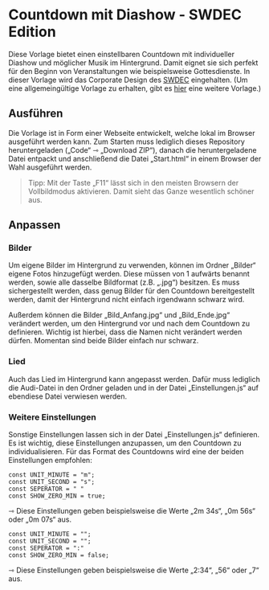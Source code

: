 # Countdown mit Diashow - SWDEC Edition

Diese Vorlage bietet einen einstellbaren Countdown mit individueller Diashow und möglicher Musik im Hintergrund. Damit eignet sie sich perfekt für den Beginn von Veranstaltungen wie beispielsweise Gottesdienste. In dieser Vorlage wird das Corporate Design des [SWDEC](https://swdec.de/) eingehalten. (Um eine allgemeingültige Vorlage zu erhalten, gibt es [hier](https://github.com/TBen2000/Countdown-with-Slideshow) eine weitere Vorlage.)


## Ausführen

Die Vorlage ist in Form einer Webseite entwickelt, welche lokal im Browser ausgeführt werden kann. Zum Starten muss lediglich dieses Repository heruntergeladen („Code“ ⇾ „Download ZIP“), danach die heruntergeladene Datei entpackt und anschließend die Datei „Start.html“ in einem Browser der Wahl ausgeführt werden.

> Tipp: Mit der Taste „F11“ lässt sich in den meisten Browsern der Vollbildmodus aktivieren. Damit sieht das Ganze wesentlich schöner aus.


## Anpassen

### Bilder

Um eigene Bilder im Hintergrund zu verwenden, können im Ordner „Bilder“ eigene Fotos hinzugefügt werden. Diese müssen von 1 aufwärts benannt werden, sowie alle dasselbe Bildformat (z.B. „.jpg“) besitzen. Es muss sichergestellt werden, dass genug Bilder für den Countdown bereitgestellt werden, damit der Hintergrund nicht einfach irgendwann schwarz wird.

Außerdem können die Bilder „Bild_Anfang.jpg“ und „Bild_Ende.jpg“ verändert werden, um den Hintergrund vor und nach dem Countdown zu definieren. Wichtig ist hierbei, dass die Namen nicht verändert werden dürfen. Momentan sind beide Bilder einfach nur schwarz.

### Lied

Auch das Lied im Hintergrund kann angepasst werden. Dafür muss lediglich die Audi-Datei in den Ordner geladen und in der Datei „Einstellungen.js“ auf ebendiese Datei verwiesen werden.

### Weitere Einstellungen

Sonstige Einstellungen lassen sich in der Datei „Einstellungen.js“ definieren. Es ist wichtig, diese Einstellungen anzupassen, um den Countdown zu individualisieren. Für das Format des Countdowns wird eine der beiden Einstellungen empfohlen:

```
const UNIT_MINUTE = "m";
const UNIT_SECOND = "s";
const SEPERATOR = " "
const SHOW_ZERO_MIN = true;
```
⇾ Diese Einstellungen geben beispielsweise die Werte „2m 34s“, „0m 56s“ oder „0m 07s“ aus.


```
const UNIT_MINUTE = "";
const UNIT_SECOND = "";
const SEPERATOR = ":"
const SHOW_ZERO_MIN = false;
```
⇾ Diese Einstellungen geben beispielsweise die Werte „2:34“, „56“ oder „7“ aus.
